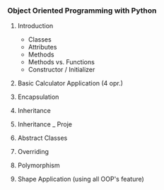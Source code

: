 ### Object Oriented Programming with Python
1. Introduction
   * Classes
   * Attributes
   * Methods
   * Methods vs. Functions
   * Constructor / Initializer
 
 2. Basic Calculator Application (4 opr.)
 3. Encapsulation
 4. Inheritance
 5. Inheritance _ Proje
 6. Abstract Classes
 7. Overriding
 8. Polymorphism
 9. Shape Application (using all OOP's feature)
